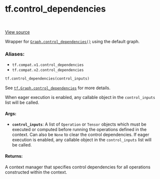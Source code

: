 <div itemscope itemtype="http://developers.google.com/ReferenceObject">
<meta itemprop="name" content="tf.control_dependencies" />
<meta itemprop="path" content="Stable" />
</div>

# tf.control_dependencies

<!-- Insert buttons -->

<table class="tfo-notebook-buttons tfo-api" align="left">
</table>

<a target="_blank" href="/code/stable/tensorflow/python/framework/ops.py">View source</a>



<!-- Start diff -->
Wrapper for <a href="../tf/Graph.md#control_dependencies"><code>Graph.control_dependencies()</code></a> using the default graph.

### Aliases:

* `tf.compat.v1.control_dependencies`
* `tf.compat.v2.control_dependencies`


``` python
tf.control_dependencies(control_inputs)
```



<!-- Placeholder for "Used in" -->

See <a href="../tf/Graph.md#control_dependencies"><code>tf.Graph.control_dependencies</code></a>
for more details.

When eager execution is enabled, any callable object in the `control_inputs`
list will be called.

#### Args:


* <b>`control_inputs`</b>: A list of `Operation` or `Tensor` objects which must be
  executed or computed before running the operations defined in the context.
  Can also be `None` to clear the control dependencies. If eager execution
  is enabled, any callable object in the `control_inputs` list will be
  called.


#### Returns:

A context manager that specifies control dependencies for all
operations constructed within the context.
